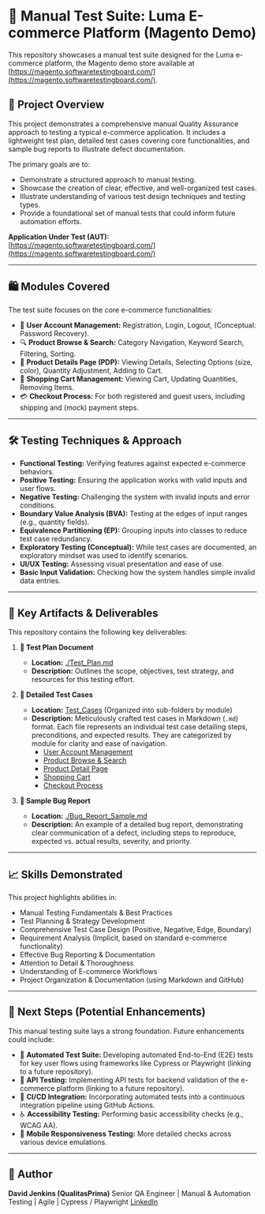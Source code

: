 # 🧪 Manual Test Suite: Luma E-commerce Platform (Magento Demo)

This repository showcases a manual test suite designed for the Luma e-commerce platform, the Magento demo store available at [https://magento.softwaretestingboard.com/](https://magento.softwaretestingboard.com/).

## 🚀 Project Overview

This project demonstrates a comprehensive manual Quality Assurance approach to testing a typical e-commerce application. It includes a lightweight test plan, detailed test cases covering core functionalities, and sample bug reports to illustrate defect documentation.

The primary goals are to:
* Demonstrate a structured approach to manual testing.
* Showcase the creation of clear, effective, and well-organized test cases.
* Illustrate understanding of various test design techniques and testing types.
* Provide a foundational set of manual tests that could inform future automation efforts.

**Application Under Test (AUT):** [https://magento.softwaretestingboard.com/](https://magento.softwaretestingboard.com/)

---

## 🛍️ Modules Covered

The test suite focuses on the core e-commerce functionalities:
* 👤 **User Account Management:** Registration, Login, Logout, (Conceptual: Password Recovery).
* 🔍 **Product Browse & Search:** Category Navigation, Keyword Search, Filtering, Sorting.
* 📄 **Product Details Page (PDP):** Viewing Details, Selecting Options (size, color), Quantity Adjustment, Adding to Cart.
* 🛒 **Shopping Cart Management:** Viewing Cart, Updating Quantities, Removing Items.
* 💳 **Checkout Process:** For both registered and guest users, including shipping and (mock) payment steps.

---

## 🛠️ Testing Techniques & Approach

* **Functional Testing:** Verifying features against expected e-commerce behaviors.
* **Positive Testing:** Ensuring the application works with valid inputs and user flows.
* **Negative Testing:** Challenging the system with invalid inputs and error conditions.
* **Boundary Value Analysis (BVA):** Testing at the edges of input ranges (e.g., quantity fields).
* **Equivalence Partitioning (EP):** Grouping inputs into classes to reduce test case redundancy.
* **Exploratory Testing (Conceptual):** While test cases are documented, an exploratory mindset was used to identify scenarios.
* **UI/UX Testing:** Assessing visual presentation and ease of use.
* **Basic Input Validation:** Checking how the system handles simple invalid data entries.

---

## 📁 Key Artifacts & Deliverables

This repository contains the following key deliverables:

1.  **📄 Test Plan Document**
    * **Location:** [./Test_Plan.md](./Test_Plan.md)
    * **Description:** Outlines the scope, objectives, test strategy, and resources for this testing effort.

2.  **🧪 Detailed Test Cases**
    * **Location:** [Test_Cases](https://github.com/QualitasPrima/manual-test-magento-suite/tree/main/Test_Cases) (Organized into sub-folders by module)
    * **Description:** Meticulously crafted test cases in Markdown (`.md`) format. Each file represents an individual test case detailing steps, preconditions, and expected results. They are categorized by module for clarity and ease of navigation.
        * [User Account Management](https://github.com/QualitasPrima/manual-test-magento-suite/tree/main/Test_Cases/User_Account_Management)
        * [Product Browse & Search](https://github.com/QualitasPrima/manual-test-magento-suite/tree/main/Test_Cases/Product%20Browse%20%26%20Search)
        * [Product Detail Page](https://github.com/QualitasPrima/manual-test-magento-suite/tree/main/Test_Cases/Product%20Detail%20Page)
        * [Shopping Cart](https://github.com/QualitasPrima/manual-test-magento-suite/tree/main/Test_Cases/Shopping%20Cart)
        * [Checkout Process](https://github.com/QualitasPrima/manual-test-magento-suite/tree/main/Test_Cases/Checkout%20Process)

3.  **🐞 Sample Bug Report**
    * **Location:** [./Bug_Report_Sample.md](./Bug_Report_Sample.md)
    * **Description:** An example of a detailed bug report, demonstrating clear communication of a defect, including steps to reproduce, expected vs. actual results, severity, and priority.

---

## 📈 Skills Demonstrated

This project highlights abilities in:
* Manual Testing Fundamentals & Best Practices
* Test Planning & Strategy Development
* Comprehensive Test Case Design (Positive, Negative, Edge, Boundary)
* Requirement Analysis (Implicit, based on standard e-commerce functionality)
* Effective Bug Reporting & Documentation
* Attention to Detail & Thoroughness
* Understanding of E-commerce Workflows
* Project Organization & Documentation (using Markdown and GitHub)

---

## 🎯 Next Steps (Potential Enhancements)

This manual testing suite lays a strong foundation. Future enhancements could include:
* 🤖 **Automated Test Suite:** Developing automated End-to-End (E2E) tests for key user flows using frameworks like Cypress or Playwright (linking to a future repository).
* 🔗 **API Testing:** Implementing API tests for backend validation of the e-commerce platform (linking to a future repository).
* 🔄 **CI/CD Integration:** Incorporating automated tests into a continuous integration pipeline using GitHub Actions.
* ♿ **Accessibility Testing:** Performing basic accessibility checks (e.g., WCAG AA).
* 📱 **Mobile Responsiveness Testing:** More detailed checks across various device emulations.

---

## 👤 Author

**David Jenkins (QualitasPrima)**
Senior QA Engineer | Manual & Automation Testing | Agile | Cypress / Playwright
[LinkedIn](https://www.linkedin.com/in/davidjenkins-qa/)
